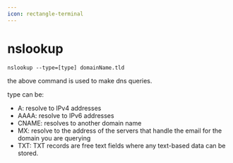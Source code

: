 ```yaml
---
icon: rectangle-terminal
---
```


# nslookup

`nslookup --type=[type] domainName.tld`

the above command is used to make dns queries.

type can be:

* A: resolve to IPv4 addresses
* AAAA: resolve to IPv6 addresses
* CNAME: resolves to another domain name
* MX: resolve to the address of the servers that handle the email for the domain you are querying
* TXT: TXT records are free text fields where any text-based data can be stored.

